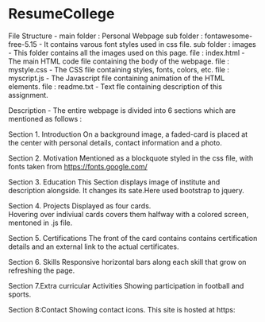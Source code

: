 # ResumeCollege
File Structure -
main folder        : Personal Webpage
	sub folder : fontawesome-free-5.15 - It contains varous font styles used in css file.
	sub folder : images		   - This folder contains all the images used on this page.
	file       : index.html		   - The main HTML code file containing the body of the webpage.
	file       : mystyle.css	   - The CSS file containing styles, fonts, colors, etc.
	file       : myscript.js	   - The Javascript file containing animation of the HTML elements. 
	file       : readme.txt		   - Text fle containing description of this assignment.

Description - 
The entire webpage is divided into 6 sections which are mentioned as follows :

Section 1. Introduction 
On a background image, a faded-card is placed at the center with personal details, 
contact information and a photo.

Section 2. Motivation
Mentioned as a blockquote styled in the css file, with fonts taken from https://fonts.google.com/

Section 3. Education
 This Section displays image of institute and description alongside.
It changes its sate.Here used bootstrap to jquery. 


Section 4. Projects
Displayed as four cards.  
Hovering over indiviual cards covers them halfway with a colored screen, mentoned in .js file.

Section 5. Certifications
 The front of the card contains contains certification details and an external link to the actual certificates.

Section 6. Skills
Responsive horizontal bars along each skill that grow on refreshing the page.  

Section 7.Extra curricular Activities
Showing participation in football and sports.

Section 8:Contact
Showing contact icons.
This site is hosted at https:

